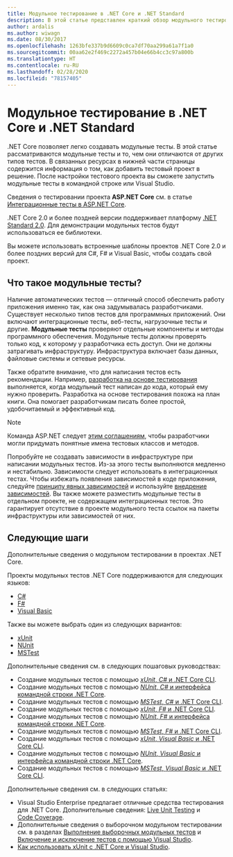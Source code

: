 ```yaml
---
title: Модульное тестирование в .NET Core и .NET Standard
description: В этой статье представлен краткий обзор модульного тестирования для проектов .NET Core и .NET Standard.
author: ardalis
ms.author: wiwagn
ms.date: 08/30/2017
ms.openlocfilehash: 1263bfe337b9d6609c0ca7df70aa299a61a7f1a0
ms.sourcegitcommit: 00aa62e2f469c2272a457b04e66b4cc3c97a800b
ms.translationtype: HT
ms.contentlocale: ru-RU
ms.lasthandoff: 02/28/2020
ms.locfileid: "78157405"
---
```

# <a name="unit-testing-in-net-core-and-net-standard"></a>Модульное тестирование в .NET Core и .NET Standard

.NET Core позволяет легко создавать модульные тесты. В этой статье рассматриваются модульные тесты и то, чем они отличаются от других типов тестов. В связанных ресурсах в нижней части страницы содержится информация о том, как добавить тестовый проект в решение. После настройки тестового проекта вы сможете запустить модульные тесты в командной строке или Visual Studio.

Сведения о тестировании проекта **ASP.NET Core** см. в статье [Интеграционные тесты в ASP.NET Core](/aspnet/core/test/integration-tests#test-app-prerequisites).

.NET Core 2.0 и более поздней версии поддерживает платформу [.NET Standard 2.0](../../standard/net-standard.md). Для демонстрации модульных тестов будут использоваться ее библиотеки.

Вы можете использовать встроенные шаблоны проектов .NET Core 2.0 и более поздних версий для C#, F# и Visual Basic, чтобы создать свой проект.

## <a name="what-are-unit-tests"></a>Что такое модульные тесты?

Наличие автоматических тестов — отличный способ обеспечить работу приложения именно так, как она задумывалась разработчиками. Существует несколько типов тестов для программных приложений. Они включают интеграционные тесты, веб-тесты, нагрузочные тесты и другие. **Модульные тесты** проверяют отдельные компоненты и методы программного обеспечения. Модульные тесты должны проверять только код, к которому у разработчика есть доступ. Они не должны затрагивать инфраструктуру. Инфраструктура включает базы данных, файловые системы и сетевые ресурсы.

Также обратите внимание, что для написания тестов есть рекомендации. Например, [разработка на основе тестирования](https://deviq.com/test-driven-development/) выполняется, когда модульный тест написан до кода, который ему нужно проверить. Разработка на основе тестирования похожа на план книги. Она помогает разработчикам писать более простой, удобочитаемый и эффективный код.

> [!NOTE]
> Команда ASP.NET следует [этим соглашениям](https://github.com/dotnet/aspnetcore/wiki/Engineering-guidelines#unit-tests-and-functional-tests), чтобы разработчики могли придумать понятные имена тестовых классов и методов.

Попробуйте не создавать зависимости в инфраструктуре при написании модульных тестов. Из-за этого тесты выполняются медленно и нестабильно. Зависимости следует использовать в интеграционных тестах. Чтобы избежать появления зависимостей в коде приложения, следуйте [принципу явных зависимостей](https://deviq.com/explicit-dependencies-principle/) и используйте [внедрение зависимостей](/aspnet/core/fundamentals/dependency-injection). Вы также можете разместить модульные тесты в отдельном проекте, не содержащем интеграционных тестов. Это гарантирует отсутствие в проекте модульного теста ссылок на пакеты инфраструктуры или зависимостей от них.

## <a name="next-steps"></a>Следующие шаги

Дополнительные сведения о модульном тестировании в проектах .NET Core.

Проекты модульных тестов .NET Core поддерживаются для следующих языков:

- [C#](../../csharp/index.yml)
- [F#](../../fsharp/index.yml)
- [Visual Basic](../../visual-basic/index.yml)

Также вы можете выбрать один из следующих вариантов:

- [xUnit](https://xunit.github.io)
- [NUnit](https://nunit.org)
- [MSTest](https://github.com/Microsoft/testfx-docs)

Дополнительные сведения см. в следующих пошаговых руководствах:

- Создание модульных тестов с помощью [*xUnit*, *C#* и .NET Core CLI](unit-testing-with-dotnet-test.md).
- Создание модульных тестов с помощью [*NUnit*, *C#* и интерфейса командной строки .NET Core](unit-testing-with-nunit.md).
- Создание модульных тестов с помощью [*MSTest*, *C#* и .NET Core CLI](unit-testing-with-mstest.md).
- Создание модульных тестов с помощью [*xUnit*, *F#* и .NET Core CLI](unit-testing-fsharp-with-dotnet-test.md).
- Создание модульных тестов с помощью [*NUnit*, *F#* и интерфейса командной строки .NET Core](unit-testing-fsharp-with-nunit.md).
- Создание модульных тестов с помощью [*MSTest*, *F#* и .NET Core CLI](unit-testing-fsharp-with-mstest.md).
- Создание модульных тестов с помощью [*xUnit*, *Visual Basic* и .NET Core CLI](unit-testing-visual-basic-with-dotnet-test.md).
- Создание модульных тестов с помощью [*NUnit*, *Visual Basic* и интерфейса командной строки .NET Core](unit-testing-visual-basic-with-nunit.md).
- Создание модульных тестов с помощью [*MSTest*, *Visual Basic* и .NET Core CLI](unit-testing-visual-basic-with-mstest.md).

Дополнительные сведения см. в следующих статьях:

- Visual Studio Enterprise предлагает отличные средства тестирования для .NET Core. Дополнительные сведения: [Live Unit Testing](/visualstudio/test/live-unit-testing) и [Code Coverage](https://github.com/Microsoft/vstest-docs/blob/master/docs/analyze.md#working-with-code-coverage).
- Дополнительные сведения о выборочном модульном тестировании см. в разделах [Выполнение выборочных модульных тестов](selective-unit-tests.md) и [Включение и исключение тестов с помощью Visual Studio](/visualstudio/test/live-unit-testing#include-and-exclude-test-projects-and-test-methods).
- [Как использовать xUnit с .NET Core и Visual Studio](https://xunit.github.io/docs/getting-started-dotnet-core.html).
